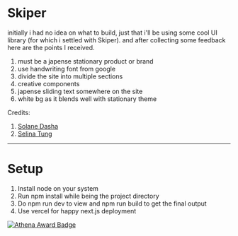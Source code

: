 # Skiper

initially i had no idea on what to build, just that i'll be using some cool UI library (for which i settled with Skiper). and after collecting some feedback here are the points I received.

1. must be a japense stationary product or brand
2. use handwriting font from google
3. divide the site into multiple sections
4. creative components
5. japense sliding text somewhere on the site
6. white bg as it blends well with stationary theme

Credits:

1. [Solane Dasha](https://github.com/apollos-advocate)
2. [Selina Tung](https://github.com/Ayamamoru)

---

# Setup

1. Install node on your system
2. Run npm install while being the project directory
3. Do npm run dev to view and npm run build to get the final output
4. Use vercel for happy next.js deployment

[![Athena Award Badge](https://img.shields.io/endpoint?url=https%3A%2F%2Faward.athena.hackclub.com%2Fapi%2Fbadge)](https://award.athena.hackclub.com?utm_source=readme)
